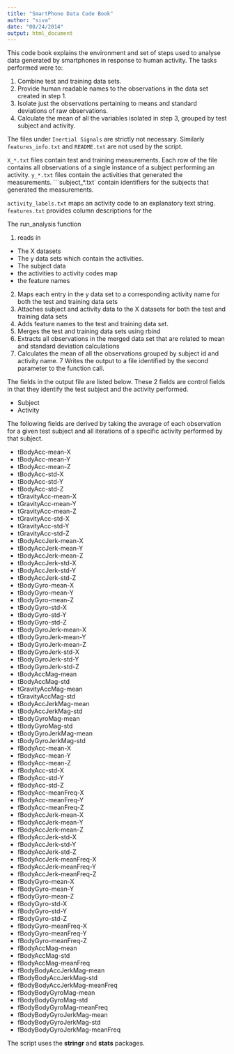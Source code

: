 ```yaml
---
title: "SmartPhone Data Code Book"
author: "siva"
date: "08/24/2014"
output: html_document
---
```


This code book explains the environment and set of steps used to analyse data generated by smartphones in response to human activity. The tasks performed were to:

1. Combine test and training data sets.
2. Provide human readable names to the observations in the data set created in step 1.
3. Isolate just the observations pertaining to means and standard deviations of raw observations.
4. Calculate the mean of all the variables isolated in step 3, grouped by test subject and activity.


The files under ```Inertial Signals``` are strictly not necessary. Similarly ```features_info.txt``` and ```README.txt``` are not used by the script.

```X_*.txt``` files contain test and training measurements. Each row of the file contains all observations of a single instance of a subject performing an activity.
```y_*.txt``` files contain the activities that generated the measurements.
```subject_*.txt` contain identifiers for the subjects that generated the measurements.

```activity_labels.txt``` maps an activity code to an explanatory text string.
```features.txt``` provides column descriptions for the

The run_analysis function 
1. reads in 
  + The X datasets 
  + The y data sets which contain the activities.
  + The subject data
  + the activities to activity codes map
  + the feature names
2. Maps each entry in the y data set to a corresponding activity name for both the test and training data sets
3. Attaches subject and activity data to the X datasets for both the test and training data sets
3. Adds feature names to the test and training data set.
4. Merges the test and training data sets using rbind
5. Extracts all observations in the merged data set that are related to mean and standard deviation calculations
6. Calculates the mean of all the observations grouped by subject id and activity name.
7 Writes the output to a file identified by the second parameter to the function call.

The fields in the output file are listed below.
These 2 fields are control fields in that they identify the test subject and the activity performed.
- Subject 
- Activity 

The following fields are derived by taking the average of each observation for a given test subject and all iterations of a specific activity performed by that subject.

- tBodyAcc-mean-X 
- tBodyAcc-mean-Y
- tBodyAcc-mean-Z
- tBodyAcc-std-X
- tBodyAcc-std-Y
- tBodyAcc-std-Z
- tGravityAcc-mean-X
- tGravityAcc-mean-Y
- tGravityAcc-mean-Z
- tGravityAcc-std-X
- tGravityAcc-std-Y
- tGravityAcc-std-Z
- tBodyAccJerk-mean-X
- tBodyAccJerk-mean-Y
- tBodyAccJerk-mean-Z
- tBodyAccJerk-std-X
- tBodyAccJerk-std-Y
- tBodyAccJerk-std-Z
- tBodyGyro-mean-X
- tBodyGyro-mean-Y
- tBodyGyro-mean-Z
- tBodyGyro-std-X
- tBodyGyro-std-Y
- tBodyGyro-std-Z
- tBodyGyroJerk-mean-X
- tBodyGyroJerk-mean-Y
- tBodyGyroJerk-mean-Z
- tBodyGyroJerk-std-X
- tBodyGyroJerk-std-Y
- tBodyGyroJerk-std-Z
- tBodyAccMag-mean
- tBodyAccMag-std
- tGravityAccMag-mean
- tGravityAccMag-std
- tBodyAccJerkMag-mean
- tBodyAccJerkMag-std
- tBodyGyroMag-mean
- tBodyGyroMag-std
- tBodyGyroJerkMag-mean
- tBodyGyroJerkMag-std
- fBodyAcc-mean-X
- fBodyAcc-mean-Y
- fBodyAcc-mean-Z
- fBodyAcc-std-X
- fBodyAcc-std-Y
- fBodyAcc-std-Z
- fBodyAcc-meanFreq-X
- fBodyAcc-meanFreq-Y
- fBodyAcc-meanFreq-Z
- fBodyAccJerk-mean-X
- fBodyAccJerk-mean-Y
- fBodyAccJerk-mean-Z
- fBodyAccJerk-std-X
- fBodyAccJerk-std-Y
- fBodyAccJerk-std-Z
- fBodyAccJerk-meanFreq-X
- fBodyAccJerk-meanFreq-Y
- fBodyAccJerk-meanFreq-Z
- fBodyGyro-mean-X
- fBodyGyro-mean-Y
- fBodyGyro-mean-Z
- fBodyGyro-std-X
- fBodyGyro-std-Y
- fBodyGyro-std-Z
- fBodyGyro-meanFreq-X
- fBodyGyro-meanFreq-Y
- fBodyGyro-meanFreq-Z
- fBodyAccMag-mean
- fBodyAccMag-std
- fBodyAccMag-meanFreq
- fBodyBodyAccJerkMag-mean
- fBodyBodyAccJerkMag-std
- fBodyBodyAccJerkMag-meanFreq
- fBodyBodyGyroMag-mean
- fBodyBodyGyroMag-std
- fBodyBodyGyroMag-meanFreq
- fBodyBodyGyroJerkMag-mean
- fBodyBodyGyroJerkMag-std
- fBodyBodyGyroJerkMag-meanFreq

The script uses the **stringr** and **stats** packages. 

